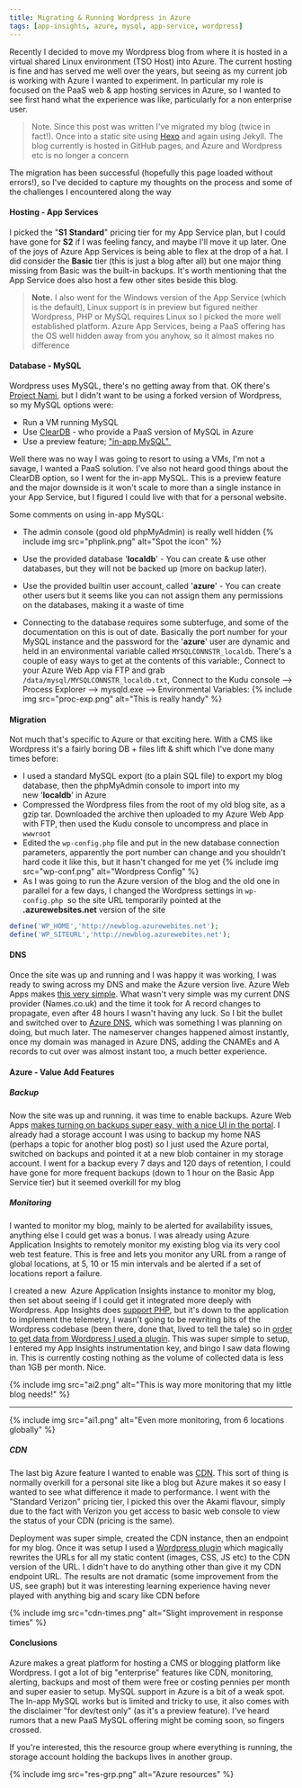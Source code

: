 ```yaml
---
title: Migrating & Running Wordpress in Azure
tags: [app-insights, azure, mysql, app-service, wordpress]
---
```


Recently I decided to move my Wordpress blog from where it is hosted in a virtual shared Linux environment (TSO Host) into Azure. The current hosting is fine and has served me well over the years, but seeing as my current job is working with Azure I wanted to experiment. In particular my role is focused on the PaaS web &amp; app hosting services in Azure, so I wanted to see first hand what the experience was like, particularly for a non enterprise user.

> Note. Since this post was written I've migrated my blog (twice in fact!). Once into a static site using [Hexo](https://hexo.io/) and again using Jekyll. The blog currently is hosted in GitHub pages, and Azure and Wordpress etc is no longer a concern

The migration has been successful (hopefully this page loaded without errors!), so I've decided to capture my thoughts on the process and some of the challenges I encountered along the way

<!--more-->

#### Hosting - App Services

I picked the "**S1** **Standard**" pricing tier for my App Service plan, but I could have gone for **S2** if I was feeling fancy, and maybe I'll move it up later. One of the joys of Azure App Services is being able to flex at the drop of a hat. I did consider the **Basic** tier (this is just a blog after all) but one major thing missing from Basic was the built-in backups. It's worth mentioning that the App Service does also host a few other sites beside this blog.

> **Note.** I also went for the Windows version of the App Service (which is the default), Linux support is in preview but figured neither Wordpress, PHP or MySQL requires Linux so I picked the more well established platform. Azure App Services, being a PaaS offering has the OS well hidden away from you anyhow, so it almost makes no difference

#### Database - MySQL

Wordpress uses MySQL, there's no getting away from that. OK there's [Project Nami](https://github.com/ProjectNami/projectnami), but I didn't want to be using a forked version of Wordpress, so my MySQL options were:

- Run a VM running MySQL
- Use [ClearDB](https://azuremarketplace.microsoft.com/en-us/marketplace/apps/SuccessBricksInc.ClearDBMySQLDatabase?tab=Overview) - who provide a PaaS version of MySQL in Azure
- Use a preview feature; ["in-app MySQL" ](https://azure.microsoft.com/en-gb/blog/mysql-in-app-preview-app-service/)

Well there was no way I was going to resort to using a VMs, I'm not a savage, I wanted a PaaS solution. I've also not heard good things about the ClearDB option, so I went for the in-app MySQL. This is a preview feature and the major downside is it won't scale to more than a single instance in your App Service, but I figured I could live with that for a personal website.

Some comments on using in-app MySQL:
- The admin console (good old phpMyAdmin) is really well hidden
{% include img src="phplink.png" alt="Spot the icon" %}

- Use the provided database '**localdb**' - You can create &amp; use other databases, but they will not be backed up (more on backup later).
- Use the provided builtin user account, called '**azure**' - You can create other users but it seems like you can not assign them any permissions on the databases, making it a waste of time
- Connecting to the database requires some subterfuge, and some of the documentation on this is out of date. Basically the port number for your MySQL instance and the password for the '**azure**' user are dynamic and held in an environmental variable called `MYSQLCONNSTR_localdb`. There's a couple of easy ways to get at the contents of this variable:, Connect to your Azure Web App via FTP and grab `/data/mysql/MYSQLCONNSTR_localdb.txt`, Connect to the Kudu console --> Process Explorer --> mysqld.exe --> Environmental Variables:
    {% include img src="proc-exp.png" alt="This is really handy" %}

#### Migration
Not much that's specific to Azure or that exciting here. With a CMS like Wordpress it's a fairly boring DB + files lift &amp; shift which I've done many times before:

- I used a standard MySQL export (to a plain SQL file) to export my blog database, then the phpMyAdmin console to import into my new '**localdb**' in Azure
- Compressed the Wordpress files from the root of my old blog site, as a gzip tar. Downloaded the archive then uploaded to my Azure Web App with FTP, then used the Kudu console to uncompress and place in `wwwroot`
- Edited the `wp-config.php` file and put in the new database connection parameters, apparently the port number can change and you shouldn't hard code it like this, but it hasn't changed for me yet
{% include img src="wp-conf.png" alt="Wordpress Config" %}
- As I was going to run the Azure version of the blog and the old one in parallel for a few days, I changed the Wordpress settings in `wp-config.php`  so the site URL temporarily pointed at the **.azurewebsites.net** version of the site
```php
define('WP_HOME','http://newblog.azurewebites.net');
define('WP_SITEURL','http://newblog.azurewebites.net');
```

#### DNS

Once the site was up and running and I was happy it was working, I was ready to swing across my DNS and make the Azure version live. Azure Web Apps makes [this very simple](https://docs.microsoft.com/en-us/azure/app-service-web/web-sites-custom-domain-name). What wasn't very simple was my current DNS provider (Names.co.uk) and the time it took for A record changes to propagate, even after 48 hours I wasn't having any luck. So I bit the bullet and switched over to [Azure DNS](https://azure.microsoft.com/en-gb/services/dns/), which was something I was planning on doing, but much later.
The nameserver changes happened almost instantly, once my domain was managed in Azure DNS, adding the CNAMEs and A records to cut over was almost instant too, a much better experience.

#### Azure - Value Add Features

##### Backup

Now the site was up and running. it was time to enable backups. Azure Web Apps [makes turning on backups super easy, with a nice UI in the portal](https://docs.microsoft.com/en-us/azure/app-service-web/web-sites-backup). I already had a storage account I was using to backup my home NAS (perhaps a topic for another blog post) so I just used the Azure portal, switched on backups and pointed it at a new blob container in my storage account.
I went for a backup every 7 days and 120 days of retention, I could have gone for more frequent backups (down to 1 hour on the Basic App Service tier) but it seemed overkill for my blog

##### Monitoring

I wanted to monitor my blog, mainly to be alerted for availability issues, anything else I could get was a bonus. I was already using Azure Application Insights to remotely monitor my existing blog via its very cool web test feature. This is free and lets you monitor any URL from a range of global locations, at 5, 10 or 15 min intervals and be alerted if a set of locations report a failure.

I created a new  Azure Application Insights instance to monitor my blog, then set about seeing if I could get it integrated more deeply with Wordpress.
App Insights does [support PHP](https://github.com/Microsoft/ApplicationInsights-PHP), but it's down to the application to implement the telemetry, I wasn't going to be rewriting bits of the Wordpress codebase (been there, done that, lived to tell the tale) so in [order to get data from Wordpress I used a plugin](https://wordpress.org/plugins/application-insights). This was super simple to setup, I entered my App Insights instrumentation key, and bingo I saw data flowing in. This is currently costing nothing as the volume of collected data is less than 1GB per month. Nice.

{% include img src="ai2.png" alt="This is way more monitoring that my little blog needs!" %}

---

{% include img src="ai1.png" alt="Even more monitoring, from 6 locations globally" %}


##### CDN

The last big Azure feature I wanted to enable was [CDN](https://azure.microsoft.com/en-gb/services/cdn/). This sort of thing is normally overkill for a personal site like a blog but Azure makes it so easy I wanted to see what difference it made to performance. I went with the "Standard Verizon" pricing tier, I picked this over the Akami flavour, simply due to the fact with Verizon you get access to basic web console to view the status of your CDN (pricing is the same).

Deployment was super simple, created the CDN instance, then an endpoint for my blog. Once it was setup I used a [Wordpress plugin](https://wordpress.org/plugins/cdn-enabler/) which magically rewrites the URLs for all my static content (images, CSS, JS etc) to the CDN version of the URL. I didn't have to do anything other than give it my CDN endpoint URL. The results are not dramatic (some improvement from the US, see graph) but it was interesting learning experience having never played with anything big and scary like CDN before

{% include img src="cdn-times.png" alt="Slight improvement in response times" %}

#### Conclusions

Azure makes a great platform for hosting a CMS or blogging platform like Wordpress. I got a lot of big "enterprise" features like CDN, monitoring, alerting, backups and most of them were free or costing pennies per month and super easier to setup.
MySQL support in Azure is a bit of a weak spot. The In-app MySQL works but is limited and tricky to use, it also comes with the disclaimer "for dev/test only" (as it's a preview feature). I've heard rumors that a new PaaS MySQL offering might be coming soon, so fingers crossed.

If you're interested, this the resource group where everything is running, the storage account holding the backups lives in another group.

{% include img src="res-grp.png" alt="Azure resources" %}